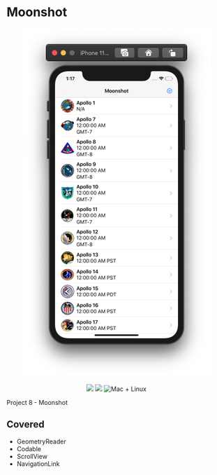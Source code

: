 # Moonshot
<p align="center">
    <img src="Screenshot.png" width="434" max-width="90%" alt="Moonshot"/>
</p>
<p align="center">
    <img src="https://img.shields.io/badge/Swift-5.2-orange.svg" />
    <img src="https://img.shields.io/badge/xcode-11.4-brightgreen.svg" />
    <img src="https://img.shields.io/badge/platforms-mac+linux-brightgreen.svg?style=flat" alt="Mac + Linux" />
</p>

Project 8 - Moonshot

## Covered
* GeometryReader
* Codable
* ScrollView
* NavigationLink
